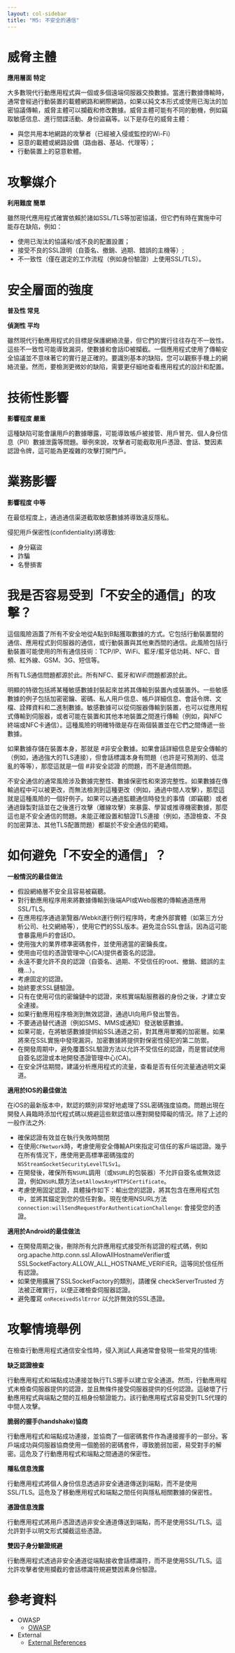 ```yaml
---
layout: col-sidebar
title: "M5: 不安全的通信"
---
```


# 威脅主體

**應用層面 特定**

大多數現代行動應用程式與一個或多個遠端伺服器交換數據。當進行數據傳輸時，通常會經過行動裝置的載體網路和網際網路，如果以純文本形式或使用已淘汰的加密協議傳輸，威脅主體可以攔截和修改數據。威脅主體可能有不同的動機，例如竊取敏感信息、進行間諜活動、身份盜竊等。以下是存在的威脅主體：
- 與您共用本地網路的攻擊者（已經被入侵或監控的Wi-Fi）
- 惡意的載體或網路設備（路由器、基站、代理等）；
- 行動裝置上的惡意軟體。

# 攻擊媒介	

**利用難度 簡單**

雖然現代應用程式確實依賴於諸如SSL/TLS等加密協議，但它們有時在實施中可能存在缺陷，例如：

* 使用已淘汰的協議和/或不良的配置設置；
* 接受不良的SSL證明（自簽名、撤銷、過期、錯誤的主機等）;
* 不一致性（僅在選定的工作流程（例如身份驗證）上使用SSL/TLS）。

# 安全層面的強度

**普及性 常見** 

**偵測性 平均**

雖然現代行動應用程式的目標是保護網絡流量，但它們的實行往往存在不一致性。這些不一致性可能導致漏洞，使數據和會話ID被攔截。一個應用程式使用了傳輸安全協議並不意味著它的實行是正確的。要識別基本的缺陷，您可以觀察手機上的網絡流量。然而，要檢測更微妙的缺陷，需要更仔細地查看應用程式的設計和配置。

# 技術性影響

**影響程度 嚴重**

這種缺陷可能會讓用戶的數據曝露，可能導致帳戶被接管、用戶冒充、個人身份信息（PII）數據泄露等問題。舉例來說，攻擊者可能截取用戶憑證、會話、雙因素認證令牌，這可能為更複雜的攻擊打開門戶。

# 業務影響
	
**影響程度 中等** 

在最低程度上，通過通信渠道截取敏感數據將導致違反隱私。

侵犯用戶保密性(confidentiality)將導致:

* 身分竊盜
* 詐騙
* 名譽損害


# 我是否容易受到「不安全的通信」的攻擊？

這個風險涵蓋了所有不安全地從A點到B點獲取數據的方式。它包括行動裝置間的通信、應用程式到伺服器的通信，或行動裝置與其他東西間的通信。此風險包括行動裝置可能使用的所有通信技術：TCP/IP、WiFi、藍牙/藍牙低功耗、NFC、音頻、紅外線、GSM、3G、短信等。

所有TLS通信問題都源於此。所有NFC、藍牙和WiFi問題都源於此。

明顯的特徵包括將某種敏感數據封裝起來並將其傳輸到裝置內或裝置外。一些敏感數據的例子包括加密密鑰、密碼、私人用戶信息、帳戶詳細信息、會話令牌、文檔、詮釋資料和二進制數據。敏感數據可以從伺服器傳輸到裝置，也可以從應用程式傳輸到伺服器，或者可能在裝置和其他本地裝置之間進行傳輸（例如，與NFC終端或NFC卡通信）。這種風險的明確特徵是存在兩個裝置並在它們之間傳遞一些數據。

如果數據存儲在裝置本身，那就是 #非安全數據。如果會話詳細信息是安全傳輸的（例如，通過強大的TLS連接），但會話標識本身有問題（也許是可預測的、低混亂的等等），那麼這就是一個 #非安全認證 的問題，而不是通信問題。

不安全通信的通常風險涉及數據完整性、數據保密性和來源完整性。如果數據在傳輸過程中可以被更改，而無法檢測到這種更改（例如，通過中間人攻擊），那麼這就是這種風險的一個好例子。如果可以通過監聽通信時發生的事情（即竊聽）或者通過錄製對話並在之後進行攻擊（離線攻擊）來暴露、學習或推導機密數據，那麼這也是不安全通信的問題。未能正確設置和驗證TLS連接（例如，憑證檢查、不良的加密算法、其他TLS配置問題）都屬於不安全通信的範疇。

# 如何避免「不安全的通信」？

**一般情況的最佳做法**

* 假設網絡層不安全且容易被竊聽。
* 對行動應用程序用來將數據傳輸到後端API或Web服務的傳輸通道應用SSL/TLS。
* 在應用程序通過瀏覽器/Webkit運行例行程序時，考慮外部實體（如第三方分析公司、社交網絡等），使用它們的SSL版本。避免混合SSL會話，因為這可能會暴露用戶的會話ID。
* 使用強大的業界標準密碼套件，並使用適當的密鑰長度。
* 使用由可信的憑證管理中心(CA)提供者簽名的認證。
* 永遠不要允許不良的認證（自簽名、過期、不受信任的root、撤銷、錯誤的主機...）。
* 考慮固定的認證。
* 始終要求SSL鏈驗證。
* 只有在使用可信的密鑰鏈中的認證，來核實端點服務器的身份之後，才建立安全連接。
* 如果行動應用程序檢測到無效認證，通過UI向用戶發出警告。
* 不要通過替代通道（例如SMS、MMS或通知）發送敏感數據。
* 如果可能，在將敏感數據提供給SSL通道之前，對其應用單獨的加密層。如果將來在SSL實施中發現漏洞，加密數據將提供對保密性侵犯的第二防禦。
* 在開發周期中，避免覆蓋SSL驗證方法以允許不受信任的認證，而是嘗試使用自簽名認證或本地開發憑證管理中心(CA)。
* 在安全評估期間，建議分析應用程式的流量，查看是否有任何流量通過明文渠道。

**適用於IOS的最佳做法**


在iOS的最新版本中，默認的類別非常好地處理了SSL密碼強度協商。問題出現在開發人員臨時添加代程式碼以規避這些默認值以應對開發障礙的情況。除了上述的一般作法之外:

* 確保認證有效並在執行失敗時關閉
* 在使用`CFNetwork`時，考慮使用安全傳輸API來指定可信任的客戶端認證。幾乎在所有情況下，應使用更高標準密碼強度的 `NSStreamSocketSecurityLevelTLSv1`。
* 在開發後，確保所有`NSURL`調用（或`NSURL`的包裝器）不允許自簽名或無效認證，例如`NSURL`類方法`setAllowsAnyHTTPSCertificate`。
* 考慮使用固定認證，具體操作如下：輸出您的認證，將其包含在應用程式包中，並將其錨定到您的信任對象。現在使用NSURL方法 `connection:willSendRequestForAuthenticationChallenge`: 會接受您的憑證。

**適用於Android的最佳做法**

* 在開發周期之後，刪除所有允許應用程式接受所有認證的程式碼，例如org.apache.http.conn.ssl.AllowAllHostnameVerifier或SSLSocketFactory.ALLOW_ALL_HOSTNAME_VERIFIER。這等同於信任所有認證。
* 如果使用擴展了SSLSocketFactory的類別，請確保 checkServerTrusted 方法被正確實行，以便正確檢查伺服器認證。
* 避免覆寫 `onReceivedSslError` 以允許無效的SSL憑證。

# 攻擊情境舉例


在檢查行動應用程式通信安全性時，侵入測試人員通常會發現一些常見的情境:

**缺乏認證檢查**

行動應用程式和端點成功連接並執行TLS握手以建立安全通道。然而，行動應用程式未檢查伺服器提供的認證，並且無條件接受伺服器提供的任何認證。這破壞了行動應用程式與端點之間的互相身份驗證能力。該行動應用程式容易受到TLS代理的中間人攻擊。

**脆弱的握手(handshake)協商**

行動應用程式和端點成功連接，並協商了一個密碼套件作為連接握手的一部分。客戶端成功與伺服器協商使用一個脆弱的密碼套件，導致脆弱加密，易受對手的解密。這危及了行動應用程式和端點之間通道的保密性。

**隱私信息洩露**

行動應用程式將個人身份信息透過非安全通道傳送到端點，而不是使用SSL/TLS。這危及了移動應用程式和端點之間任何與隱私相關數據的保密性。

**憑證信息洩露**

行動應用程式將用戶憑證透過非安全通道傳送到端點，而不是使用SSL/TLS。這允許對手以明文形式攔截這些憑證。

**雙因子身分驗證規避**

行動應用程式透過非安全通道從端點接收會話標識符，而不是使用SSL/TLS。這允許攻擊者使用攔截的會話標識符規避雙因素身份驗證。


# 參考資料

- OWASP
  - [OWASP](https://www.owasp.org/)
- External
  - [External References](http://cwe.mitre.org/)
